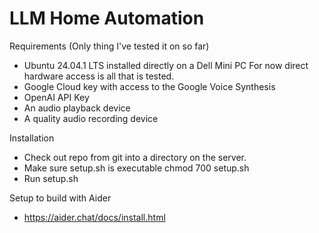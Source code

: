 # LLM Home Automation

Requirements (Only thing I've tested it on so far)
* Ubuntu 24.04.1 LTS installed directly on a Dell Mini PC
For now direct hardware access is all that is tested.
* Google Cloud key with access to the Google Voice Synthesis
* OpenAI API Key
* An audio playback device
* A quality audio recording device

Installation
* Check out repo from git into a directory on the server.
* Make sure setup.sh is executable chmod 700 setup.sh
* Run setup.sh

Setup to build with Aider
* https://aider.chat/docs/install.html